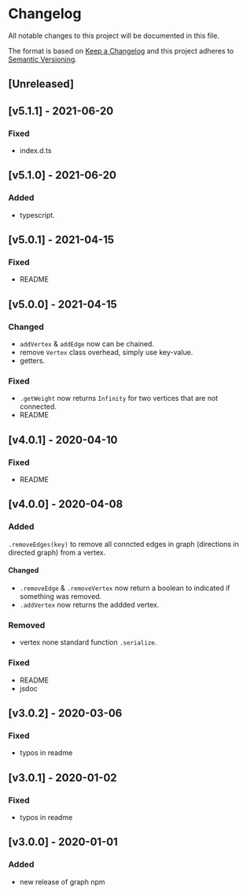 # Changelog
All notable changes to this project will be documented in this file.

The format is based on [Keep a Changelog](http://keepachangelog.com/en/1.0.0/)
and this project adheres to [Semantic Versioning](http://semver.org/spec/v2.0.0.html).

## [Unreleased]
## [v5.1.1] - 2021-06-20
### Fixed
- index.d.ts

## [v5.1.0] - 2021-06-20
### Added
- typescript.

## [v5.0.1] - 2021-04-15
### Fixed
- README

## [v5.0.0] - 2021-04-15
### Changed
- `addVertex` & `addEdge` now can be chained.
- remove `Vertex` class overhead, simply use key-value.
- getters.

### Fixed
- `.getWeight` now returns `Infinity` for two vertices that are not connected.
- README

## [v4.0.1] - 2020-04-10
### Fixed
- README

## [v4.0.0] - 2020-04-08
### Added
`.removeEdges(key)` to remove all conncted edges in graph (directions in directed graph) from a vertex.

#### Changed
- `.removeEdge` & `.removeVertex` now return a boolean to indicated if something was removed.
- `.addVertex` now returns the addded vertex. 

### Removed
- vertex none standard function `.serialize`.

### Fixed
- README
- jsdoc

## [v3.0.2] - 2020-03-06
### Fixed
- typos in readme

## [v3.0.1] - 2020-01-02
### Fixed
- typos in readme

## [v3.0.0] - 2020-01-01
### Added
- new release of graph npm
